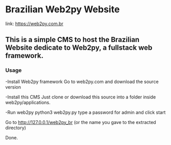 # Brazilian Web2py Website

link: https://web2py.com.br

## This is a simple CMS to host the Brazilian Website dedicate to Web2py, a fullstack web framework.

### Usage
-Install Web2py framework
Go to web2py.com and download the source version

-Install this CMS
Just clone or download this source into a folder inside web2py/applications.

-Run web2py
python3 web2py.py
type a password for admin and click start

Go to http://127.0.0.1/web2py_br (or the name you gave to the extracted directory)

Done.
